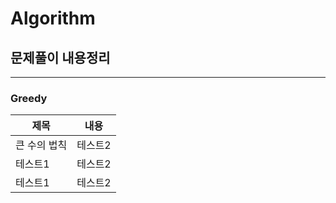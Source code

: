 # Algorithm
## 문제풀이 내용정리
---
### Greedy
|제목|내용|
|------|---|
|큰 수의 법칙|테스트2|
|테스트1|테스트2|
|테스트1|테스트2|

